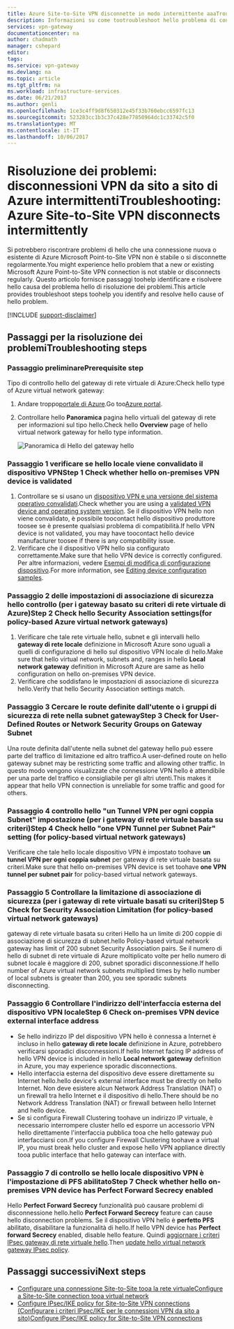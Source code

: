 ```yaml
---
title: Azure Site-to-Site VPN disconnette in modo intermittente aaaTroubleshoot | Documenti Microsoft
description: Informazioni su come tootroubleshoot hello problema di connessione VPN da sito a sito hello disconnessa regolarmente.
services: vpn-gateway
documentationcenter: na
author: chadmath
manager: cshepard
editor: 
tags: 
ms.service: vpn-gateway
ms.devlang: na
ms.topic: article
ms.tgt_pltfrm: na
ms.workload: infrastructure-services
ms.date: 06/21/2017
ms.author: genli
ms.openlocfilehash: 1ce3c4ff9d8f650312e45f33b760ebcc6597fc13
ms.sourcegitcommit: 523283cc1b3c37c428e77850964dc1c33742c5f0
ms.translationtype: MT
ms.contentlocale: it-IT
ms.lasthandoff: 10/06/2017
---
```

# <a name="troubleshooting-azure-site-to-site-vpn-disconnects-intermittently"></a><span data-ttu-id="6aabc-103">Risoluzione dei problemi: disconnessioni VPN da sito a sito di Azure intermittenti</span><span class="sxs-lookup"><span data-stu-id="6aabc-103">Troubleshooting: Azure Site-to-Site VPN disconnects intermittently</span></span>

<span data-ttu-id="6aabc-104">Si potrebbero riscontrare problemi di hello che una connessione nuova o esistente di Azure Microsoft Point-to-Site VPN non è stabile o si disconnette regolarmente.</span><span class="sxs-lookup"><span data-stu-id="6aabc-104">You might experience hello problem that a new or existing Microsoft Azure Point-to-Site VPN connection is not stable or disconnects regularly.</span></span> <span data-ttu-id="6aabc-105">Questo articolo fornisce passaggi toohelp identificare e risolvere hello causa del problema hello di risoluzione dei problemi.</span><span class="sxs-lookup"><span data-stu-id="6aabc-105">This article provides troubleshoot steps toohelp you identify and resolve hello cause of hello problem.</span></span> 

[!INCLUDE [support-disclaimer](../../includes/support-disclaimer.md)]

## <a name="troubleshooting-steps"></a><span data-ttu-id="6aabc-106">Passaggi per la risoluzione dei problemi</span><span class="sxs-lookup"><span data-stu-id="6aabc-106">Troubleshooting steps</span></span>

### <a name="prerequisite-step"></a><span data-ttu-id="6aabc-107">Passaggio preliminare</span><span class="sxs-lookup"><span data-stu-id="6aabc-107">Prerequisite step</span></span>

<span data-ttu-id="6aabc-108">Tipo di controllo hello del gateway di rete virtuale di Azure:</span><span class="sxs-lookup"><span data-stu-id="6aabc-108">Check hello type of Azure  virtual network gateway:</span></span>

1. <span data-ttu-id="6aabc-109">Andare troppo[portale di Azure](https://portal.azure.com).</span><span class="sxs-lookup"><span data-stu-id="6aabc-109">Go too[Azure portal](https://portal.azure.com).</span></span>
2. <span data-ttu-id="6aabc-110">Controllare hello **Panoramica** pagina hello virtuali del gateway di rete per informazioni sul tipo hello.</span><span class="sxs-lookup"><span data-stu-id="6aabc-110">Check hello **Overview** page of hello virtual network gateway for hello type information.</span></span>
    
    ![Panoramica di Hello del gateway hello](media\vpn-gateway-troubleshoot-site-to-site-disconnected-intermittently\gatewayoverview.png)

### <a name="step-1-check-whether-hello-on-premises-vpn-device-is-validated"></a><span data-ttu-id="6aabc-112">Passaggio 1 verificare se hello locale viene convalidato il dispositivo VPN</span><span class="sxs-lookup"><span data-stu-id="6aabc-112">Step 1 Check whether hello on-premises VPN device is validated</span></span>

1. <span data-ttu-id="6aabc-113">Controllare se si usano un [dispositivo VPN e una versione del sistema operativo convalidati](vpn-gateway-about-vpn-devices.md#devicetable).</span><span class="sxs-lookup"><span data-stu-id="6aabc-113">Check whether you are using a [validated VPN device and operating system version](vpn-gateway-about-vpn-devices.md#devicetable).</span></span> <span data-ttu-id="6aabc-114">Se il dispositivo VPN hello non viene convalidato, è possibile toocontact hello dispositivo produttore toosee se è presente qualsiasi problema di compatibilità.</span><span class="sxs-lookup"><span data-stu-id="6aabc-114">If hello VPN device is not validated, you may have toocontact hello device manufacturer toosee if there is any compatibility issue.</span></span>
2. <span data-ttu-id="6aabc-115">Verificare che il dispositivo VPN hello sia configurato correttamente.</span><span class="sxs-lookup"><span data-stu-id="6aabc-115">Make sure that hello VPN device is correctly configured.</span></span> <span data-ttu-id="6aabc-116">Per altre informazioni, vedere [Esempi di modifica di configurazione dispositivo](vpn-gateway-about-vpn-devices.md#editing).</span><span class="sxs-lookup"><span data-stu-id="6aabc-116">For more information, see [Editing device configuration samples](vpn-gateway-about-vpn-devices.md#editing).</span></span>

### <a name="step-2-check-hello-security-association-settingsfor-policy-based-azure-virtual-network-gateways"></a><span data-ttu-id="6aabc-117">Passaggio 2 delle impostazioni di associazione di sicurezza hello controllo (per i gateway basato su criteri di rete virtuale di Azure)</span><span class="sxs-lookup"><span data-stu-id="6aabc-117">Step 2 Check hello Security Association settings(for policy-based Azure virtual network gateways)</span></span>

1. <span data-ttu-id="6aabc-118">Verificare che tale rete virtuale hello, subnet e gli intervalli hello **gateway di rete locale** definizione in Microsoft Azure sono uguali a quelli di configurazione di hello sul dispositivo VPN locale di hello.</span><span class="sxs-lookup"><span data-stu-id="6aabc-118">Make sure that hello virtual network, subnets and, ranges in hello **Local network gateway** definition in Microsoft Azure are same as hello configuration on hello on-premises VPN device.</span></span>
2. <span data-ttu-id="6aabc-119">Verificare che soddisfano le impostazioni di associazione di sicurezza hello.</span><span class="sxs-lookup"><span data-stu-id="6aabc-119">Verify that hello Security Association settings match.</span></span>

### <a name="step-3-check-for-user-defined-routes-or-network-security-groups-on-gateway-subnet"></a><span data-ttu-id="6aabc-120">Passaggio 3 Cercare le route definite dall'utente o i gruppi di sicurezza di rete nella subnet gateway</span><span class="sxs-lookup"><span data-stu-id="6aabc-120">Step 3 Check for User-Defined Routes or Network Security Groups on Gateway Subnet</span></span>

<span data-ttu-id="6aabc-121">Una route definita dall'utente nella subnet del gateway hello può essere parte del traffico di limitazione ed altro traffico.</span><span class="sxs-lookup"><span data-stu-id="6aabc-121">A user-defined route on hello gateway subnet may be restricting some traffic and allowing other traffic.</span></span> <span data-ttu-id="6aabc-122">In questo modo vengono visualizzate che connessione VPN hello è attendibile per una parte del traffico e consigliabile per gli altri utenti.</span><span class="sxs-lookup"><span data-stu-id="6aabc-122">This makes it appear that hello VPN connection is unreliable for some traffic and good for others.</span></span> 

### <a name="step-4-check-hello-one-vpn-tunnel-per-subnet-pair-setting-for-policy-based-virtual-network-gateways"></a><span data-ttu-id="6aabc-123">Passaggio 4 controllo hello "un Tunnel VPN per ogni coppia Subnet" impostazione (per i gateway di rete virtuale basata su criteri)</span><span class="sxs-lookup"><span data-stu-id="6aabc-123">Step 4 Check hello "one VPN Tunnel per Subnet Pair" setting (for policy-based virtual network gateways)</span></span>

<span data-ttu-id="6aabc-124">Verificare che tale hello locale dispositivo VPN è impostato toohave **un tunnel VPN per ogni coppia subnet** per gateway di rete virtuale basata su criteri.</span><span class="sxs-lookup"><span data-stu-id="6aabc-124">Make sure that hello on-premises VPN device is set toohave **one VPN tunnel per subnet pair** for policy-based virtual network gateways.</span></span>

### <a name="step-5-check-for-security-association-limitation-for-policy-based-virtual-network-gateways"></a><span data-ttu-id="6aabc-125">Passaggio 5 Controllare la limitazione di associazione di sicurezza (per i gateway di rete virtuale basati su criteri)</span><span class="sxs-lookup"><span data-stu-id="6aabc-125">Step 5 Check for Security Association Limitation (for policy-based virtual network gateways)</span></span>

<span data-ttu-id="6aabc-126">gateway di rete virtuale basata su criteri Hello ha un limite di 200 coppie di associazione di sicurezza di subnet.</span><span class="sxs-lookup"><span data-stu-id="6aabc-126">hello Policy-based virtual network gateway has limit of 200 subnet Security Association pairs.</span></span> <span data-ttu-id="6aabc-127">Se il numero di hello di subnet di rete virtuale di Azure moltiplicato volte per hello numero di subnet locale è maggiore di 200, subnet sporadici disconnessione.</span><span class="sxs-lookup"><span data-stu-id="6aabc-127">If hello number of Azure virtual network subnets multiplied times by hello number of local subnets is greater than 200, you see sporadic subnets disconnecting.</span></span>

### <a name="step-6-check-on-premises-vpn-device-external-interface-address"></a><span data-ttu-id="6aabc-128">Passaggio 6 Controllare l'indirizzo dell'interfaccia esterna del dispositivo VPN locale</span><span class="sxs-lookup"><span data-stu-id="6aabc-128">Step 6 Check on-premises VPN device external interface address</span></span>

- <span data-ttu-id="6aabc-129">Se hello indirizzo IP del dispositivo VPN hello è connessa a Internet è incluso in hello **gateway di rete locale** definizione in Azure, potrebbero verificarsi sporadici disconnessioni.</span><span class="sxs-lookup"><span data-stu-id="6aabc-129">If hello Internet facing IP address of hello VPN device is included in hello **Local network gateway** definition in Azure, you may experience sporadic disconnections.</span></span>
- <span data-ttu-id="6aabc-130">Hello interfaccia esterna del dispositivo deve essere direttamente su Internet hello.</span><span class="sxs-lookup"><span data-stu-id="6aabc-130">hello device's external interface must be directly on hello Internet.</span></span> <span data-ttu-id="6aabc-131">Non deve esistere alcun Network Address Translation (NAT) o un firewall tra hello Internet e il dispositivo di hello.</span><span class="sxs-lookup"><span data-stu-id="6aabc-131">There should be no Network Address Translation (NAT) or firewall between hello Internet and hello device.</span></span>
-  <span data-ttu-id="6aabc-132">Se si configura Firewall Clustering toohave un indirizzo IP virtuale, è necessario interrompere cluster hello ed esporre un accessorio VPN hello direttamente l'interfaccia pubblica tooa che hello gateway può interfacciarsi con.</span><span class="sxs-lookup"><span data-stu-id="6aabc-132">If you configure Firewall Clustering toohave a virtual IP, you must break hello cluster and expose hello VPN appliance directly tooa public interface that hello gateway can interface with.</span></span>

### <a name="step-7-check-whether-hello-on-premises-vpn-device-has-perfect-forward-secrecy-enabled"></a><span data-ttu-id="6aabc-133">Passaggio 7 di controllo se hello locale dispositivo VPN è l'impostazione di PFS abilitato</span><span class="sxs-lookup"><span data-stu-id="6aabc-133">Step 7 Check whether hello on-premises VPN device has Perfect Forward Secrecy enabled</span></span>

<span data-ttu-id="6aabc-134">Hello **Perfect Forward Secrecy** funzionalità può causare problemi di disconnessione hello.</span><span class="sxs-lookup"><span data-stu-id="6aabc-134">hello **Perfect Forward Secrecy** feature can cause hello disconnection problems.</span></span> <span data-ttu-id="6aabc-135">Se il dispositivo VPN hello è **perfetto PFS** abilitato, disabilitare la funzionalità di hello.</span><span class="sxs-lookup"><span data-stu-id="6aabc-135">If hello VPN device has **Perfect forward Secrecy** enabled, disable hello feature.</span></span> <span data-ttu-id="6aabc-136">Quindi [aggiornare i criteri IPsec gateway di rete virtuale hello](vpn-gateway-ipsecikepolicy-rm-powershell.md#managepolicy).</span><span class="sxs-lookup"><span data-stu-id="6aabc-136">Then [update hello virtual network gateway IPsec policy](vpn-gateway-ipsecikepolicy-rm-powershell.md#managepolicy).</span></span>

## <a name="next-steps"></a><span data-ttu-id="6aabc-137">Passaggi successivi</span><span class="sxs-lookup"><span data-stu-id="6aabc-137">Next steps</span></span>

- [<span data-ttu-id="6aabc-138">Configurare una connessione Site-to-Site tooa la rete virtuale</span><span class="sxs-lookup"><span data-stu-id="6aabc-138">Configure a Site-to-Site connection tooa virtual network</span></span>](vpn-gateway-howto-site-to-site-resource-manager-portal.md)
- [<span data-ttu-id="6aabc-139">Configure IPsec/IKE policy for Site-to-Site VPN connections (Configurare i criteri IPsec/IKE per le connessioni VPN da sito a sito)</span><span class="sxs-lookup"><span data-stu-id="6aabc-139">Configure IPsec/IKE policy for Site-to-Site VPN connections</span></span>](vpn-gateway-ipsecikepolicy-rm-powershell.md)

